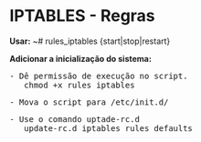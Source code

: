 <h1>IPTABLES - Regras</h1>

<b>Usar:</b>
~# rules_iptables {start|stop|restart}

<b>Adicionar a inicialização do sistema:</b>
<pre>- Dê permissão de execução no script.
   chmod +x rules_iptables</pre>
<pre>- Mova o script para /etc/init.d/</pre>
<pre>- Use o comando uptade-rc.d
   update-rc.d iptables_rules defaults</pre>

